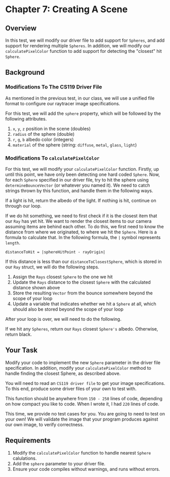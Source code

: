# Chapter 7: Creating A Scene

## Overview

In this test, we will modify our driver file to add support for `Spheres`, and add support for rendering multiple `Spheres`. In addition, we will modify our `calculatePixelColor` function to add support for detecting the "closest" hit `Sphere`.

## Background

### Modifications To The CS119 Driver File

As mentioned in the previous test, in our class, we will use a unified file format to configure our raytracer image specifications.

For this test, we will add the `sphere` property, which will be followed by the following attributes.

1. `x`, `y`, `z` position in the scene (doubles)
2. `radius` of the sphere (double)
3. `r`, `g`, `b` albedo color (integers)
4. `material` of the sphere (string: `diffuse`, `metal`, `glass`, `light`)

### Modifications To `calculatePixelColor`

For this test, we will modify your `calculatePixelColor` function. Firstly, up until this point, we have only been detecting one hard coded `Sphere`. Now, for each `Sphere` specified in our driver file, try to hit the sphere using `determineBounceVector` (or whatever you named it). We need to catch strings thrown by this function, and handle them in the following ways. 

If a light is hit, return the albedo of the light.
If nothing is hit, continue on through our loop.

If we do hit something, we need to first check if it is the closest item that our `Ray` has yet hit. We want to render the closest items to our camera assuming items are behind each other. To do this, we first need to know the distance from where we originated, to where we hit the `Sphere`. Here is a formula to calculate that. In the following formula, the `|` symbol represents `length`.

```
distanceToHit = |sphereHitPoint - rayOrigin|
```

If this distance is less than our `distanceToClosestSphere`, which is stored in our `Ray` struct, we will do the following steps.

1. Assign the `Rays` closest `Sphere` to the one we hit
2. Update the `Rays` distance to the closest `Sphere` with the calculated distance shown above
3. Store the resulting `Vector` from the bounce somewhere beyond the scope of your loop
4. Update a variable that indicates whether we hit a `Sphere` at all, which should also be stored beyond the scope of your loop

After your loop is over, we will need to do the following.

If we hit any `Spheres`, return our `Rays` closest `Sphere's` albedo. Otherwise, return black.

## Your Task

Modify your code to implement the new `Sphere` parameter in the driver file specification. In addition, modify your `calculatePixelColor` method to handle finding the closest Sphere, as described above.

You will need to read an `CS119 driver file` to get your image specifications. To this end, produce some driver files of your own to test with.

This function should be anywhere from `150 - 250` lines of code, depending on how compact you like to code. When I wrote it, I had `220` lines of code.

This time, we provide no test cases for you. You are going to need to test on your own! We will validate the image that your program produces against our own image, to verify correctness.

## Requirements

1. Modify the `calculatePixelColor` function to handle nearest `Sphere` calulations.
2. Add the `sphere` parameter to your driver file.
3. Ensure your code compiles without warnings, and runs without errors.
